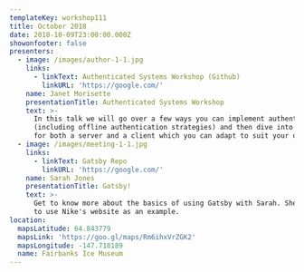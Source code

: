 ```yaml
---
templateKey: workshop111
title: October 2018
date: 2018-10-09T23:00:00.000Z
showonfooter: false
presenters:
  - image: /images/author-1-1.jpg
    links:
      - linkText: Authenticated Systems Workshop (Github)
        linkURL: 'https://google.com/'
    name: Janet Morisette
    presentationTitle: Authenticated Systems Workshop
    text: >-
      In this talk we will go over a few ways you can implement authentication
      (including offline authentication strategies) and then dive into some code
      for both a server and a client which you can adapt to suit your own app.
  - image: /images/meeting-1-1.jpg
    links:
      - linkText: Gatsby Repo
        linkURL: 'https://google.com/'
    name: Sarah Jones
    presentationTitle: Gatsby!
    text: >-
      Get to know more about the basics of using Gatsby with Sarah. She is going
      to use Nike's website as an example.
location:
  mapsLatitude: 64.843779
  mapsLink: 'https://goo.gl/maps/Rm6ihxVrZGK2'
  mapsLongitude: -147.718189
  name: Fairbanks Ice Museum
---
```


